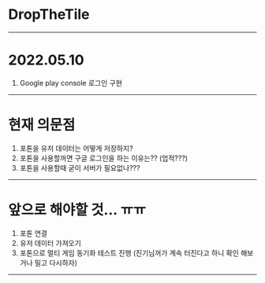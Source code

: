 # DropTheTile

***

# 2022.05.10
1. Google play console 로그인 구현

***
# 현재 의문점
1. 포톤을 유저 데이터는 어떻게 저장하지?
2. 포톤을 사용할꺼면 구글 로그인을 하는 이유는?? (업적???)
3. 포톤을 사용할때 굳이 서버가 필요없나???

***

# 앞으로 해야할 것... ㅠㅠ
1. 포톤 연결
2. 유저 데이터 가져오기
3. 포톤으로 멀티 게임 동기화 테스트 진행 (진기님꺼가 계속 터진다고 하니 확인 해보거나 밀고 다시하자)

***

